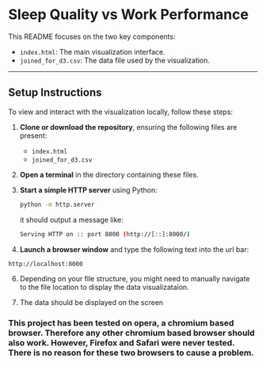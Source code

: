 # Sleep Quality vs Work Performance

This README focuses on the two key components:

- `index.html`: The main visualization interface.
- `joined_for_d3.csv`: The data file used by the visualization.

---

##  Setup Instructions

To view and interact with the visualization locally, follow these steps:

1. **Clone or download the repository**, ensuring the following files are present:
   - `index.html`
   - `joined_for_d3.csv`

2. **Open a terminal** in the directory containing these files.

3. **Start a simple HTTP server** using Python:

   ```bash
   python -m http.server
   ```

   it should output a message like:
   ```bash
   Serving HTTP on :: port 8000 (http://[::]:8000/)
   ```

5. **Launch a browser window** and type the following text into the url bar:
```bash
http://localhost:8000
```

6. Depending on your file structure, you might need to manually navigate to the file location to display the data visualizataion.

7. The data should be displayed on the screen

### This project has been tested on opera, a chromium based browser. Therefore any other chromium based browser should also work. However, Firefox and Safari were never tested. There is no reason for these two browsers to cause a problem.
